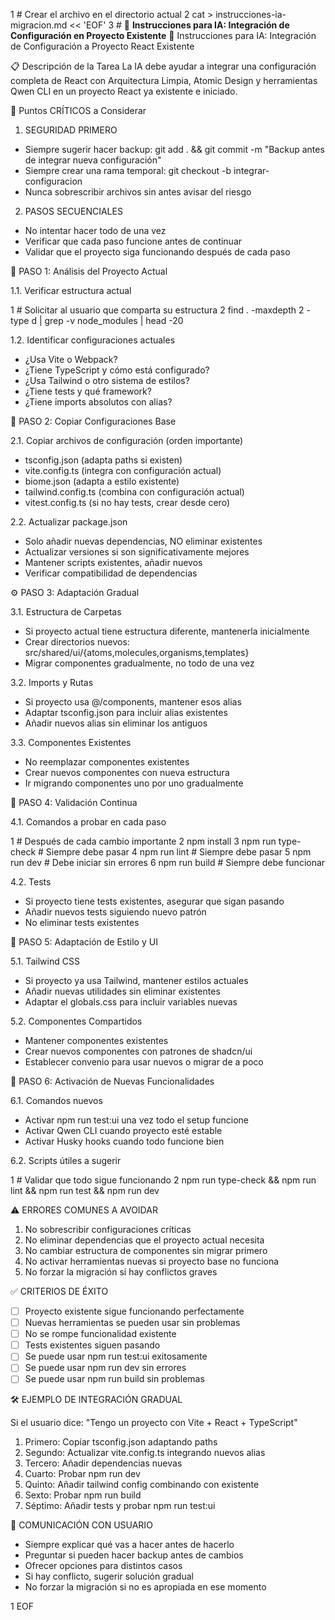 1 # Crear el archivo en el directorio actual
   2 cat > instrucciones-ia-migracion.md << 'EOF'
   3 # 🤖 **Instrucciones para IA: Integración de Configuración en Proyecto Existente**
  🎯 Instrucciones para IA: Integración de Configuración a Proyecto React Existente

  📋 Descripción de la Tarea
  La IA debe ayudar a integrar una configuración completa de React con Arquitectura Limpia, Atomic Design y herramientas Qwen CLI en un proyecto React ya existente e iniciado.

  🚨 Puntos CRÍTICOS a Considerar

  1. SEGURIDAD PRIMERO
   - Siempre sugerir hacer backup: git add . && git commit -m "Backup antes de integrar nueva configuración"
   - Siempre crear una rama temporal: git checkout -b integrar-configuracion
   - Nunca sobrescribir archivos sin antes avisar del riesgo

  2. PASOS SECUENCIALES
   - No intentar hacer todo de una vez
   - Verificar que cada paso funcione antes de continuar
   - Validar que el proyecto siga funcionando después de cada paso

  🔧 PASO 1: Análisis del Proyecto Actual

  1.1. Verificar estructura actual

   1 # Solicitar al usuario que comparta su estructura
   2 find . -maxdepth 2 -type d | grep -v node_modules | head -20

  1.2. Identificar configuraciones actuales
   - ¿Usa Vite o Webpack?
   - ¿Tiene TypeScript y cómo está configurado?
   - ¿Usa Tailwind o otro sistema de estilos?
   - ¿Tiene tests y qué framework?
   - ¿Tiene imports absolutos con alias?

  📁 PASO 2: Copiar Configuraciones Base

  2.1. Copiar archivos de configuración (orden importante)
   - tsconfig.json (adapta paths si existen)
   - vite.config.ts (integra con configuración actual)
   - biome.json (adapta a estilo existente)
   - tailwind.config.ts (combina con configuración actual)
   - vitest.config.ts (si no hay tests, crear desde cero)

  2.2. Actualizar package.json
   - Solo añadir nuevas dependencias, NO eliminar existentes
   - Actualizar versiones si son significativamente mejores
   - Mantener scripts existentes, añadir nuevos
   - Verificar compatibilidad de dependencias

  ⚙️ PASO 3: Adaptación Gradual

  3.1. Estructura de Carpetas
   - Si proyecto actual tiene estructura diferente, mantenerla inicialmente
   - Crear directorios nuevos: src/shared/ui/{atoms,molecules,organisms,templates}
   - Migrar componentes gradualmente, no todo de una vez

  3.2. Imports y Rutas
   - Si proyecto usa @/components, mantener esos alias
   - Adaptar tsconfig.json para incluir alias existentes
   - Añadir nuevos alias sin eliminar los antiguos

  3.3. Componentes Existentes
   - No reemplazar componentes existentes
   - Crear nuevos componentes con nueva estructura
   - Ir migrando componentes uno por uno gradualmente

  🧪 PASO 4: Validación Continua

  4.1. Comandos a probar en cada paso

   1 # Después de cada cambio importante
   2 npm install
   3 npm run type-check  # Siempre debe pasar
   4 npm run lint        # Siempre debe pasar
   5 npm run dev         # Debe iniciar sin errores
   6 npm run build       # Siempre debe funcionar

  4.2. Tests
   - Si proyecto tiene tests existentes, asegurar que sigan pasando
   - Añadir nuevos tests siguiendo nuevo patrón
   - No eliminar tests existentes

  🎨 PASO 5: Adaptación de Estilo y UI

  5.1. Tailwind CSS
   - Si proyecto ya usa Tailwind, mantener estilos actuales
   - Añadir nuevas utilidades sin eliminar existentes
   - Adaptar el globals.css para incluir variables nuevas

  5.2. Componentes Compartidos
   - Mantener componentes existentes
   - Crear nuevos componentes con patrones de shadcn/ui
   - Establecer convenio para usar nuevos o migrar de a poco

  🚀 PASO 6: Activación de Nuevas Funcionalidades

  6.1. Comandos nuevos
   - Activar npm run test:ui una vez todo el setup funcione
   - Activar Qwen CLI cuando proyecto esté estable
   - Activar Husky hooks cuando todo funcione bien

  6.2. Scripts útiles a sugerir

   1 # Validar que todo sigue funcionando
   2 npm run type-check && npm run lint && npm run test && npm run dev

  ⚠️ ERRORES COMUNES A AVOIDAR

   1. No sobrescribir configuraciones críticas
   2. No eliminar dependencias que el proyecto actual necesita
   3. No cambiar estructura de componentes sin migrar primero
   4. No activar herramientas nuevas si proyecto base no funciona
   5. No forzar la migración si hay conflictos graves

  ✅ CRITERIOS DE ÉXITO

   - [ ] Proyecto existente sigue funcionando perfectamente
   - [ ] Nuevas herramientas se pueden usar sin problemas
   - [ ] No se rompe funcionalidad existente
   - [ ] Tests existentes siguen pasando
   - [ ] Se puede usar npm run test:ui exitosamente
   - [ ] Se puede usar npm run dev sin errores
   - [ ] Se puede usar npm run build sin problemas

  🛠️ EJEMPLO DE INTEGRACIÓN GRADUAL

  Si el usuario dice: "Tengo un proyecto con Vite + React + TypeScript"
   1. Primero: Copiar tsconfig.json adaptando paths
   2. Segundo: Actualizar vite.config.ts integrando nuevos alias
   3. Tercero: Añadir dependencias nuevas
   4. Cuarto: Probar npm run dev
   5. Quinto: Añadir tailwind config combinando con existente
   6. Sexto: Probar npm run build
   7. Séptimo: Añadir tests y probar npm run test:ui

  📝 COMUNICACIÓN CON USUARIO

   - Siempre explicar qué vas a hacer antes de hacerlo
   - Preguntar si pueden hacer backup antes de cambios
   - Ofrecer opciones para distintos casos
   - Si hay conflicto, sugerir solución gradual
   - No forzar la migración si no es apropiada en ese momento

   1 EOF
